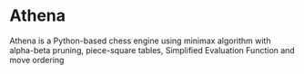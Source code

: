 # Athena
Athena is a Python-based chess engine using minimax algorithm with alpha-beta pruning, piece-square tables, Simplified Evaluation Function and move ordering
